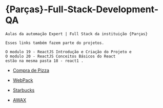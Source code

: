 # {Parças}-Full-Stack-Development-QA

    Aulas da automação Expert | Full Stack da instituição {Parças} 
    
    Esses links também fazem parte do projetos. 

    O modulo 19 - ReactJS Introdução e Criação do Projeto e
    O modulo 20 - ReactJS Conceitos Básicos do React
    estão na mesma pasta 18 - react1 .





- [Compra de Pizza](https://github.com/samara-maia/compra-de-pizza.git) 
  
- [WebPack](https://github.com/samara-maia/webpackv.git) 
  
- [Starbucks](https://github.com/samara-maia/Starbucks.git) 
  
- [AWAX](https://github.com/samara-maia/AWAX.git)
